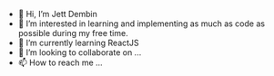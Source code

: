 - 👋 Hi, I’m Jett Dembin
- 👀 I’m interested in learning and implementing as much as code as possible during my free time.
- 🌱 I’m currently learning ReactJS
- 💞️ I’m looking to collaborate on ...
- 📫 How to reach me ...

<!---
jettdembin/jettdembin is a ✨ special ✨ repository because its `README.md` (this file) appears on your GitHub profile.
You can click the Preview link to take a look at your changes.
--->
